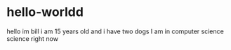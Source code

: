 # hello-worldd
hello im bill
i am 15 years old and i have two dogs
I am in computer science science right now
